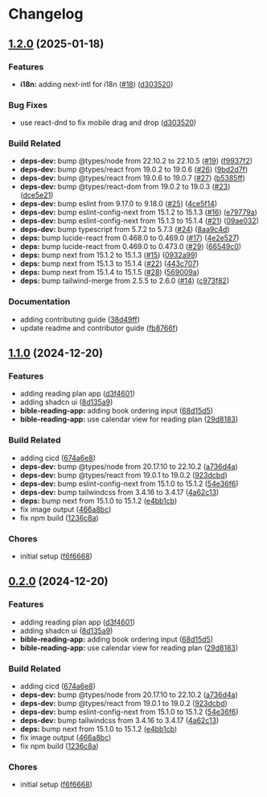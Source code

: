 # Changelog

## [1.2.0](https://github.com/schwannden/faith-toolbox/compare/v1.1.0...v1.2.0) (2025-01-18)


### Features

* **i18n:** adding next-intl for i18n ([#18](https://github.com/schwannden/faith-toolbox/issues/18)) ([d303520](https://github.com/schwannden/faith-toolbox/commit/d303520428794f4f068713688ee2d260586c5cba))


### Bug Fixes

* use react-dnd to fix mobile drag and drop ([d303520](https://github.com/schwannden/faith-toolbox/commit/d303520428794f4f068713688ee2d260586c5cba))


### Build Related

* **deps-dev:** bump @types/node from 22.10.2 to 22.10.5 ([#19](https://github.com/schwannden/faith-toolbox/issues/19)) ([f9937f2](https://github.com/schwannden/faith-toolbox/commit/f9937f284425470999ccae31978db12a948aace8))
* **deps-dev:** bump @types/react from 19.0.2 to 19.0.6 ([#26](https://github.com/schwannden/faith-toolbox/issues/26)) ([9bd2d7f](https://github.com/schwannden/faith-toolbox/commit/9bd2d7f62cc95d305c64db92a5da60f73531e425))
* **deps-dev:** bump @types/react from 19.0.6 to 19.0.7 ([#27](https://github.com/schwannden/faith-toolbox/issues/27)) ([b5385ff](https://github.com/schwannden/faith-toolbox/commit/b5385ff6302d3f86c64b64f2ac53e3981980517a))
* **deps-dev:** bump @types/react-dom from 19.0.2 to 19.0.3 ([#23](https://github.com/schwannden/faith-toolbox/issues/23)) ([dce5e21](https://github.com/schwannden/faith-toolbox/commit/dce5e21d3a2dde4737ec3f6b672e48666332373d))
* **deps-dev:** bump eslint from 9.17.0 to 9.18.0 ([#25](https://github.com/schwannden/faith-toolbox/issues/25)) ([4ce5f14](https://github.com/schwannden/faith-toolbox/commit/4ce5f148d33148228fe82076494729f151f8abd4))
* **deps-dev:** bump eslint-config-next from 15.1.2 to 15.1.3 ([#16](https://github.com/schwannden/faith-toolbox/issues/16)) ([e79779a](https://github.com/schwannden/faith-toolbox/commit/e79779af1a83c1d9deab876f6da72fdce253d45f))
* **deps-dev:** bump eslint-config-next from 15.1.3 to 15.1.4 ([#21](https://github.com/schwannden/faith-toolbox/issues/21)) ([09ae032](https://github.com/schwannden/faith-toolbox/commit/09ae0323c8282ab51ae142a529300a3ca118ef8b))
* **deps-dev:** bump typescript from 5.7.2 to 5.7.3 ([#24](https://github.com/schwannden/faith-toolbox/issues/24)) ([8aa9c4d](https://github.com/schwannden/faith-toolbox/commit/8aa9c4d3ea4cdd27dbd6ad6a7f97344d8c16f761))
* **deps:** bump lucide-react from 0.468.0 to 0.469.0 ([#17](https://github.com/schwannden/faith-toolbox/issues/17)) ([4e2e527](https://github.com/schwannden/faith-toolbox/commit/4e2e527d217b56d9a44e09a34a04def641d25f77))
* **deps:** bump lucide-react from 0.469.0 to 0.473.0 ([#29](https://github.com/schwannden/faith-toolbox/issues/29)) ([66549c0](https://github.com/schwannden/faith-toolbox/commit/66549c04f77016697eff3ae7aa91f9fc6782bb14))
* **deps:** bump next from 15.1.2 to 15.1.3 ([#15](https://github.com/schwannden/faith-toolbox/issues/15)) ([0932a99](https://github.com/schwannden/faith-toolbox/commit/0932a995b84f97d4071eb645ba1268584f3ed48a))
* **deps:** bump next from 15.1.3 to 15.1.4 ([#22](https://github.com/schwannden/faith-toolbox/issues/22)) ([443c707](https://github.com/schwannden/faith-toolbox/commit/443c70739af62b2aecfb596e122a5517ebf5c91d))
* **deps:** bump next from 15.1.4 to 15.1.5 ([#28](https://github.com/schwannden/faith-toolbox/issues/28)) ([569009a](https://github.com/schwannden/faith-toolbox/commit/569009a22e35d191682eb387b093de6beac23d22))
* **deps:** bump tailwind-merge from 2.5.5 to 2.6.0 ([#14](https://github.com/schwannden/faith-toolbox/issues/14)) ([c973f82](https://github.com/schwannden/faith-toolbox/commit/c973f8229a1df1db3a3b75cd458dcd8b5504209d))


### Documentation

* adding contributing guide ([38d49ff](https://github.com/schwannden/faith-toolbox/commit/38d49ff56aba88b516aed42e12b9809901ca64cd))
* update readme and contributor guide ([fb8766f](https://github.com/schwannden/faith-toolbox/commit/fb8766f7399cfda5dcf035721b86329eeba71d14))

## [1.1.0](https://github.com/schwannden/faith-toolbox/compare/v1.0.0...v1.1.0) (2024-12-20)


### Features

* adding reading plan app ([d3f4601](https://github.com/schwannden/faith-toolbox/commit/d3f4601b72216b12619b89518baf0fdec21f3b11))
* adding shadcn ui ([8d135a9](https://github.com/schwannden/faith-toolbox/commit/8d135a95bda5dd798434794ff5d0b6b495eab8cc))
* **bible-reading-app:** adding book ordering input ([68d15d5](https://github.com/schwannden/faith-toolbox/commit/68d15d5be92ca10396ada1bf8955651a50e7a9a6))
* **bible-reading-app:** use calendar view for reading plan ([29d8183](https://github.com/schwannden/faith-toolbox/commit/29d8183fe866e0744c043d9c6db9a2cf2d08b45a))


### Build Related

* adding cicd ([674a6e8](https://github.com/schwannden/faith-toolbox/commit/674a6e8f9b9e91ad872a25b2b0b16e12a562d5ee))
* **deps-dev:** bump @types/node from 20.17.10 to 22.10.2 ([a736d4a](https://github.com/schwannden/faith-toolbox/commit/a736d4a6368e2a2438ad05bcd6ffb9218d7d4cde))
* **deps-dev:** bump @types/react from 19.0.1 to 19.0.2 ([923dcbd](https://github.com/schwannden/faith-toolbox/commit/923dcbd526fa0b3d9ec9016d398ef83aba7ef3eb))
* **deps-dev:** bump eslint-config-next from 15.1.0 to 15.1.2 ([54e36f6](https://github.com/schwannden/faith-toolbox/commit/54e36f657132780d7b1dce41f1c60fff3829bf15))
* **deps-dev:** bump tailwindcss from 3.4.16 to 3.4.17 ([4a62c13](https://github.com/schwannden/faith-toolbox/commit/4a62c1386e9a659f1e59a418a66e1a3271ce77b6))
* **deps:** bump next from 15.1.0 to 15.1.2 ([e4bb1cb](https://github.com/schwannden/faith-toolbox/commit/e4bb1cb382dadcf4e59689b192c4de356f635fbc))
* fix image output ([466a8bc](https://github.com/schwannden/faith-toolbox/commit/466a8bc9c78c39edda9f695eb87c7a8889d5cbe3))
* fix npm build ([1236c8a](https://github.com/schwannden/faith-toolbox/commit/1236c8a25c85fe6ef68e745dc389a8765e3be30f))


### Chores

* initial setup ([f6f6668](https://github.com/schwannden/faith-toolbox/commit/f6f6668d1f60e50427c02b21433560d043a4bd05))

## [0.2.0](https://github.com/schwannden/faith-toolbox/compare/v0.1.0...v0.2.0) (2024-12-20)


### Features

* adding reading plan app ([d3f4601](https://github.com/schwannden/faith-toolbox/commit/d3f4601b72216b12619b89518baf0fdec21f3b11))
* adding shadcn ui ([8d135a9](https://github.com/schwannden/faith-toolbox/commit/8d135a95bda5dd798434794ff5d0b6b495eab8cc))
* **bible-reading-app:** adding book ordering input ([68d15d5](https://github.com/schwannden/faith-toolbox/commit/68d15d5be92ca10396ada1bf8955651a50e7a9a6))
* **bible-reading-app:** use calendar view for reading plan ([29d8183](https://github.com/schwannden/faith-toolbox/commit/29d8183fe866e0744c043d9c6db9a2cf2d08b45a))


### Build Related

* adding cicd ([674a6e8](https://github.com/schwannden/faith-toolbox/commit/674a6e8f9b9e91ad872a25b2b0b16e12a562d5ee))
* **deps-dev:** bump @types/node from 20.17.10 to 22.10.2 ([a736d4a](https://github.com/schwannden/faith-toolbox/commit/a736d4a6368e2a2438ad05bcd6ffb9218d7d4cde))
* **deps-dev:** bump @types/react from 19.0.1 to 19.0.2 ([923dcbd](https://github.com/schwannden/faith-toolbox/commit/923dcbd526fa0b3d9ec9016d398ef83aba7ef3eb))
* **deps-dev:** bump eslint-config-next from 15.1.0 to 15.1.2 ([54e36f6](https://github.com/schwannden/faith-toolbox/commit/54e36f657132780d7b1dce41f1c60fff3829bf15))
* **deps-dev:** bump tailwindcss from 3.4.16 to 3.4.17 ([4a62c13](https://github.com/schwannden/faith-toolbox/commit/4a62c1386e9a659f1e59a418a66e1a3271ce77b6))
* **deps:** bump next from 15.1.0 to 15.1.2 ([e4bb1cb](https://github.com/schwannden/faith-toolbox/commit/e4bb1cb382dadcf4e59689b192c4de356f635fbc))
* fix image output ([466a8bc](https://github.com/schwannden/faith-toolbox/commit/466a8bc9c78c39edda9f695eb87c7a8889d5cbe3))
* fix npm build ([1236c8a](https://github.com/schwannden/faith-toolbox/commit/1236c8a25c85fe6ef68e745dc389a8765e3be30f))


### Chores

* initial setup ([f6f6668](https://github.com/schwannden/faith-toolbox/commit/f6f6668d1f60e50427c02b21433560d043a4bd05))
